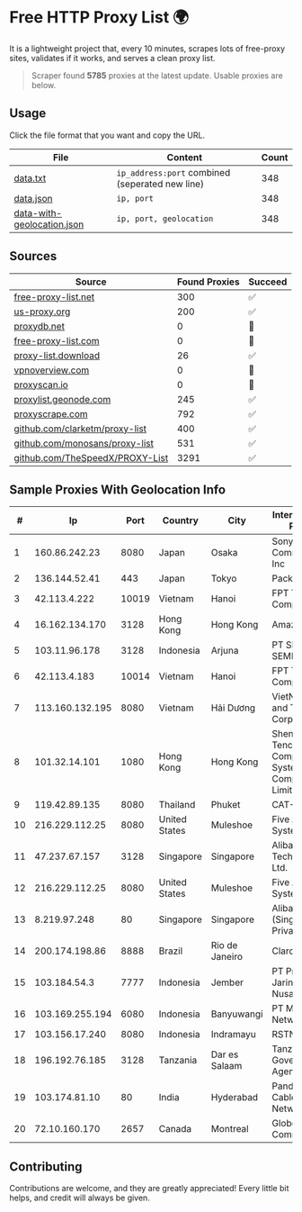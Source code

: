 
# Free HTTP Proxy List 🌍

It is a lightweight project that, every 10 minutes, scrapes lots of free-proxy sites, validates if it works, and serves a clean proxy list.


> Scraper found **5785** proxies at the latest update. Usable proxies are below.

## Usage

Click the file format that you want and copy the URL.


|File|Content|Count|
|----|-------|-----|
|[data.txt](https://raw.githubusercontent.com/themiralay/Proxy-List-World/master/data.txt)|`ip_address:port` combined (seperated new line)|348|
|[data.json](https://raw.githubusercontent.com/themiralay/Proxy-List-World/master/data.json)|`ip, port`|348|
|[data-with-geolocation.json](https://raw.githubusercontent.com/themiralay/Proxy-List-World/master/data-with-geolocation.json)|`ip, port, geolocation`|348|

## Sources

|Source|Found Proxies|Succeed|
|------|-------------|-------|
|[free-proxy-list.net](https://free-proxy-list.net)|300|✅|
|[us-proxy.org](https://www.us-proxy.org)|200|✅|
|[proxydb.net](http://proxydb.net)|0|🚫|
|[free-proxy-list.com](https://free-proxy-list.com/?page=&port=&type%5B%5D=http&type%5B%5D=https&up_time=0&search=Search)|0|🚫|
|[proxy-list.download](https://www.proxy-list.download/HTTP)|26|✅|
|[vpnoverview.com](https://vpnoverview.com/privacy/anonymous-browsing/free-proxy-servers)|0|🚫|
|[proxyscan.io](https://www.proxyscan.io)|0|🚫|
|[proxylist.geonode.com](https://proxylist.geonode.com/api/proxy-list?limit=300&page=1&sort_by=lastChecked&sort_type=desc&protocols=http,https)|245|✅|
|[proxyscrape.com](https://api.proxyscrape.com/v2/?request=displayproxies&protocol=http&timeout=10000&country=all&ssl=all&anonymity=all)|792|✅|
|[github.com/clarketm/proxy-list](https://raw.githubusercontent.com/clarketm/proxy-list/master/proxy-list-raw.txt)|400|✅|
|[github.com/monosans/proxy-list](https://raw.githubusercontent.com/monosans/proxy-list/main/proxies/http.txt)|531|✅|
|[github.com/TheSpeedX/PROXY-List](https://raw.githubusercontent.com/TheSpeedX/PROXY-List/master/http.txt)|3291|✅|


## Sample Proxies With Geolocation Info

|#|Ip|Port|Country|City|Internet Service Provider|
|-|--|----|-------|----|-------------------------|
|1|160.86.242.23|8080|Japan|Osaka|Sony Network Communications Inc|
|2|136.144.52.41|443|Japan|Tokyo|Packet Host, Inc.|
|3|42.113.4.222|10019|Vietnam|Hanoi|FPT Telecom Company|
|4|16.162.134.170|3128|Hong Kong|Hong Kong|Amazon.com|
|5|103.11.96.178|3128|Indonesia|Arjuna|PT SKYLINE SEMESTA|
|6|42.113.4.183|10014|Vietnam|Hanoi|FPT Telecom Company|
|7|113.160.132.195|8080|Vietnam|Hải Dương|VietNam Post and Telecom Corporation|
|8|101.32.14.101|1080|Hong Kong|Hong Kong|Shenzhen Tencent Computer Systems Company Limited|
|9|119.42.89.135|8080|Thailand|Phuket|CAT-BB|
|10|216.229.112.25|8080|United States|Muleshoe|Five Area Systems, LLC|
|11|47.237.67.157|3128|Singapore|Singapore|Alibaba (US) Technology Co., Ltd.|
|12|216.229.112.25|8080|United States|Muleshoe|Five Area Systems, LLC|
|13|8.219.97.248|80|Singapore|Singapore|Alibaba Cloud (Singapore) Private Limited|
|14|200.174.198.86|8888|Brazil|Rio de Janeiro|Claro S.A|
|15|103.184.54.3|7777|Indonesia|Jember|PT Proxi Jaringan Nusantara|
|16|103.169.255.194|6080|Indonesia|Banyuwangi|PT Master Star Network|
|17|103.156.17.240|8080|Indonesia|Indramayu|RSTNET|
|18|196.192.76.185|3128|Tanzania|Dar es Salaam|Tanzania e-Government Agency|
|19|103.174.81.10|80|India|Hyderabad|Panduranga Cable & Networks|
|20|72.10.160.170|2657|Canada|Montreal|GloboTech Communications|



## Contributing

Contributions are welcome, and they are greatly appreciated! Every
little bit helps, and credit will always be given.

